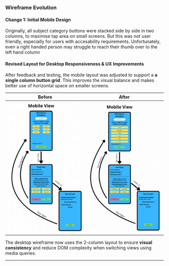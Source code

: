 ### Wireframe Evolution

#### <b>Change 1:</b> Initial Mobile Design</b> 
Originally, all subject category buttons were stacked side by side in two columns, to maximise tap area on small screens. But this was not user friendly, especially for users with accesability requirements. Unfortunately, even a right handed person may struggle to reach their thumb over to the left hand column

#### Revised Layout for Desktop Responsiveness & UX Improvements
After feedback and testing, the mobile layout was adjusted to support a **a single column button grid**. This improves the visual balance and makes better use of horizontal space on smaller screens.

| Before | After |
|--------|-------|
| <img src="./assets/img/Mobile-View_old.png" width="300"/> | <img src="./assets/img/Mobile-View.png" width="300"/> |


The desktop wireframe now uses the 2-column layout to ensure **visual consistency** and reduce DOM complexity when switching views using media queries.


----

